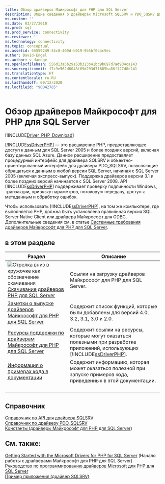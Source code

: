 ```yaml
---
title: Обзор драйверов Майкрософт для PHP для SQL Server
description: Общие сведения о драйверах Microsoft SQLSRV и PDO_SQSRV для PHP для SQL Server и способах их использования в приложении PHP для доступа к базе данных.
ms.custom: ''
ms.date: 03/27/2018
ms.prod: sql
ms.prod_service: connectivity
ms.reviewer: ''
ms.technology: connectivity
ms.topic: conceptual
ms.assetid: 66559249-34c0-409d-b919-9b5bf0c4c9ec
author: David-Engel
ms.author: v-daenge
ms.openlocfilehash: 556d13a5b29a53b323b41bc9b697d7ad934ca143
ms.sourcegitcommit: f7c9e562d6048f89d203d71685ba86f127d8d241
ms.translationtype: HT
ms.contentlocale: ru-RU
ms.lasthandoff: 09/12/2020
ms.locfileid: "90042785"
---
```

# <a name="overview-of-the-microsoft-drivers-for-php-for-sql-server"></a>Обзор драйверов Майкрософт для PHP для SQL Server

[!INCLUDE[Driver_PHP_Download](../../includes/driver_php_download.md)]

[!INCLUDE[ssDriverPHP](../../includes/ssdriverphp_md.md)] — это расширение PHP, предоставляющее доступ к данным для SQL Server 2005 и более поздних версий, включая базу данных SQL Azure. Данное расширение предоставляет процедурный интерфейс для драйвера SQLSRV и объектно-ориентированный интерфейс для драйвера PDO_SQLSRV, позволяющие обращаться к данным в любой версии SQL Server, начиная с SQL Server 2005 (включая экспресс-выпуск). Поддержка драйверов версии 3.1 и более поздних версий начинается с SQL Server 2008. API [!INCLUDE[ssDriverPHP](../../includes/ssdriverphp_md.md)] поддерживает проверку подлинности Windows, транзакции, привязку параметров, потоковую передачу, доступ к метаданным и обработку ошибок.  
  
Чтобы использовать [!INCLUDE[ssDriverPHP](../../includes/ssdriverphp_md.md)], на том же компьютере, где выполняется PHP, должна быть установлена правильная версия SQL Server Native Client или драйвера Майкрософт для ODBC.  Дополнительные сведения см. в статье [Системные требования драйверов Майкрософт для PHP для SQL Server](../../connect/php/system-requirements-for-the-php-sql-driver.md).  
  
## <a name="in-this-section"></a>в этом разделе  
  
|Раздел|Описание|  
|---------|---------------|  
| ![Стрелка вниз в кружочке как обозначение скачивания](../../ssms/media/download-icon.png)[Скачивание драйверов PHP для SQL Server](download-drivers-php-sql-server.md) | Ссылки на загрузку драйверов Майкрософт для PHP для SQL Server. |
|[Заметки о выпуске драйверов Майкрософт для PHP для SQL Server](../../connect/php/release-notes-php-sql-driver.md)|Содержит список функций, которые были добавлены для версий 4.0, 3.2, 3.1, 3.0 и 2.0.|  
|[Ресурсы поддержки по драйверам Майкрософт для PHP для SQL Server](../../connect/php/support-resources-for-the-php-sql-driver.md)|Содержит ссылки на ресурсы, которые могут оказаться полезными при разработке приложений, использующих [!INCLUDE[ssDriverPHP](../../includes/ssdriverphp_md.md)].|  
|[Информация о примерах кода в документации](../../connect/php/about-code-examples-in-the-documentation.md)|Содержит информацию, которая может оказаться полезной при запуске примеров кода, приведенных в этой документации.|  
| &nbsp; | &nbsp; |

## <a name="reference"></a>Справочник

[Справочник по API для драйвера SQLSRV](../../connect/php/sqlsrv-driver-api-reference.md)  
[Справочник по драйверу PDO_SQLSRV](../../connect/php/pdo-sqlsrv-driver-reference.md)  
[Константы (драйверы Майкрософт для PHP для SQL Server)](../../connect/php/constants-microsoft-drivers-for-php-for-sql-server.md)  

## <a name="see-also"></a>См. также:

[Getting Started with the Microsoft Drivers for PHP for SQL Server](../../connect/php/getting-started-with-the-php-sql-driver.md) (Начало работы с драйверами Майкрософт для PHP для SQL Server)  
[Руководство по программированию драйверов Microsoft для PHP для SQL Server](../../connect/php/programming-guide-for-php-sql-driver.md)  
[Пример приложения (драйвер SQLSRV)](../../connect/php/example-application-sqlsrv-driver.md)  
